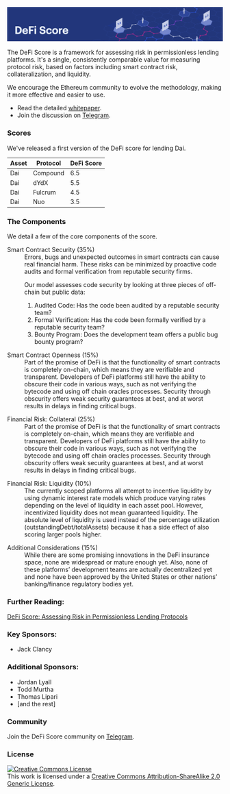 <img src="assets/images/short_banner.png" alt="DeFi Score">

The DeFi Score is a framework for assessing risk in permissionless lending platforms. It's a single, consistently comparable value for measuring protocol risk, based on factors including smart contract risk, collateralization, and liquidity.

We encourage the Ethereum community to evolve the methodology, making it more effective and easier to use.

* Read the detailed [whitepaper](#).
* Join the discussion on [Telegram](https://t.me/dscore).

### Scores
We've released a first version of the DeFi score for lending Dai.

| Asset | Protocol | DeFi Score |
|-------|----------|------------|
| Dai   | Compound | 6.5        |
| Dai   | dYdX     | 5.5        |
| Dai   | Fulcrum  | 4.5        |
| Dai   | Nuo      | 3.5        |

### The Components
We detail a few of the core components of the score.

<dl>
  <dt>Smart Contract Security (35%)</dt>
  <dd>Errors, bugs and unexpected outcomes in smart contracts can cause real financial harm. These risks can be minimized by proactive code audits and formal verification from reputable security firms.

  Our model assesses code security by looking at three pieces of off-chain but public data:

  1. Audited Code: Has the code been audited by a reputable security team?
  2. Formal Verification: Has the code been formally verified by a reputable security team?
  3. Bounty Program: Does the development team offers a public bug bounty program?

  </dd>
</dl>
<dl>
  <dt>Smart Contract Openness (15%)</dt>
  <dd>Part of the promise of DeFi is that the functionality of smart contracts is completely on-chain, which means they are verifiable and transparent. Developers of DeFi platforms still have the ability to obscure their code in various ways, such as not verifying the bytecode and using off chain oracles processes. Security through obscurity offers weak security guarantees at best, and at worst results in delays in finding critical bugs.</dd>
</dl>

<dl>
  <dt>Financial Risk: Collateral (25%)</dt>
  <dd>Part of the promise of DeFi is that the functionality of smart contracts is completely on-chain, which means they are verifiable and transparent. Developers of DeFi platforms still have the ability to obscure their code in various ways, such as not verifying the bytecode and using off chain oracles processes. Security through obscurity offers weak security guarantees at best, and at worst results in delays in finding critical bugs.</dd>
</dl>

<dl>
  <dt>Financial Risk: Liquidity (10%)</dt>
  <dd>The currently scoped platforms all attempt to incentive liquidity by using dynamic interest rate models which produce varying rates depending on the level of liquidity in each asset pool. However, incentivized liquidity does not mean guaranteed liquidity. The absolute level of liquidity is used instead of the percentage utilization (outstandingDebt/totalAssets) because it has a side effect of also scoring larger pools higher.</dd>
</dl>

<dl>
  <dt>Additional Considerations (15%)</dt>
  <dd>While there are some promising innovations in the DeFi insurance space, none are widespread or mature enough yet. Also, none of these platforms’ development teams are actually decentralized yet and none have been approved by the United States or other nations’ banking/finance regulatory bodies yet.</dd>
</dl>

### Further Reading:
[DeFi Score: Assessing Risk in Permissionless Lending Protocols](#)

### Key Sponsors:
* Jack Clancy

### Additional Sponsors:
* Jordan Lyall
* Todd Murtha
* Thomas Lipari
* [and the rest]

### Community
Join the DeFi Score community on [Telegram](https://t.me/dscore).

### License
<a rel="license" href="http://creativecommons.org/licenses/by-sa/2.0/"><img alt="Creative Commons License" style="border-width:0" src="https://i.creativecommons.org/l/by-sa/2.0/80x15.png" /></a><br />This work is licensed under a <a rel="license" href="http://creativecommons.org/licenses/by-sa/2.0/">Creative Commons Attribution-ShareAlike 2.0 Generic License</a>.
